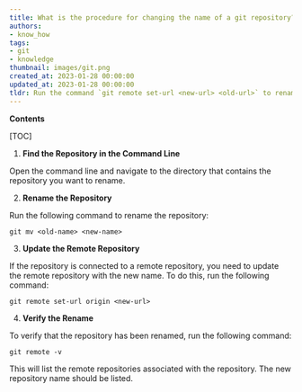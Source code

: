 ```yaml
---
title: What is the procedure for changing the name of a git repository?
authors:
- know_how
tags:
- git
- knowledge
thumbnail: images/git.png
created_at: 2023-01-28 00:00:00
updated_at: 2023-01-28 00:00:00
tldr: Run the command `git remote set-url <new-url> <old-url>` to rename a Git repository.
---
```


**Contents**

[TOC]

1. **Find the Repository in the Command Line**

Open the command line and navigate to the directory that contains the repository you want to rename.

2. **Rename the Repository**

Run the following command to rename the repository:

`git mv <old-name> <new-name>`

3. **Update the Remote Repository**

If the repository is connected to a remote repository, you need to update the remote repository with the new name. To do this, run the following command:

`git remote set-url origin <new-url>`

4. **Verify the Rename**

To verify that the repository has been renamed, run the following command:

`git remote -v`

This will list the remote repositories associated with the repository. The new repository name should be listed.

